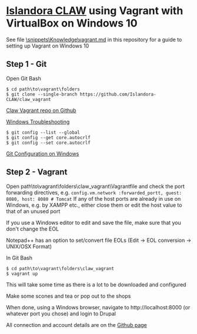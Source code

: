 # [Islandora CLAW](https://github.com/Islandora-CLAW) using Vagrant with VirtualBox on Windows 10

See file [\snippets\Knowledge\vagrant.md](vagrant.md) in this repository for a guide to setting up Vagrant on Windows 10 

## Step 1 - Git

Open Git Bash
```
$ cd path\to\vagrant\folders
$ git clone --single-branch https://github.com/Islandora-CLAW/claw_vagrant
```
[Claw Vagrant repo on Github](https://github.com/Islandora-CLAW/claw_vagrant)

[Windows Troubleshooting](https://github.com/Islandora-CLAW/claw_vagrant#windows-troubleshooting)
```
$ git config --list --global
$ git config --get core.autocrlf
$ git config --set core.autocrlf
```
[Git Configuration on Windows](https://www.onwebsecurity.com/configuration/git-on-windows-location-of-global-configuration-file.html)

## Step 2 - Vagrant

Open path\to\vagrant\folders\claw_vagrant\Vagrantfile and check the port forwarding directives, e.g.
`config.vm.network :forwarded_portt, guest: 8080, host: 8080 # Tomcat`
If any of the host ports are already in use on Windows, e.g. by XAMPP etc., either close them or edit the host value to that of an unused port

If you use a Windows editor to edit and save the file, make sure that you don't change the EOL

Notepad++ has an option to set/convert file EOLs (Edit -> EOL conversion -> UNIX/OSX Format)

In Git Bash
```
$ cd path\to\vagrant\folders\claw_vagrant
$ vagrant up
```
This will take some time as there is a lot to be downloaded and configured 

Make some scones and tea or pop out to the shops

When done, using a Windows browser, navigate to http://localhost:8000 (or whatever port you chose) and login to Drupal

All connection and account details are on the [Github page](https://github.com/Islandora-CLAW/claw_vagrant#connect)
